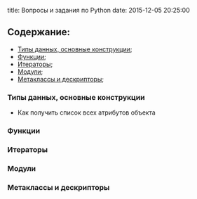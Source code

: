 title: Вопросы и задания по Python
date: 2015-12-05 20:25:00

## Содержание:
+ [Типы данных, основные конструкции](#DataTypes);
+ [Функции](#Functions);
+ [Итераторы](#Iterators);
+ [Модули](#Modules);
+ [Метаклассы и дескрипторы](#Meta);

### <a name="DataTypes"></a> Типы данных, основные конструкции
+ Как получить список всех атрибутов объекта

### <a name="Functions"></a> Функции

### <a name="Iterators"></a> Итераторы

### <a name="Modules"></a> Модули

### <a name="Meta"></a> Метаклассы и дескрипторы
